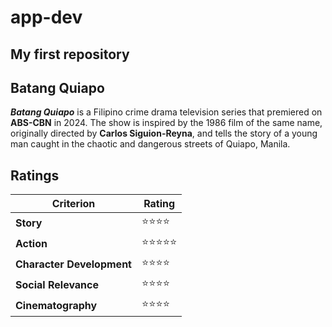 # app-dev
## **My first repository**

## **Batang Quiapo**
_**Batang Quiapo**_ is a Filipino crime drama television series that premiered on **ABS-CBN** in 2024. The show is inspired by the 1986 film of the same name, originally directed by **Carlos Siguion-Reyna**, and tells the story of a young man caught in the chaotic and dangerous streets of Quiapo, Manila.

## **Ratings**
| Criterion        | Rating |
|------------------|--------|
| **Story**        | ⭐⭐⭐⭐|
| **Action**       | ⭐⭐⭐⭐⭐ |
| **Character Development** | ⭐⭐⭐⭐ |
| **Social Relevance**   | ⭐⭐⭐⭐ |
| **Cinematography**   | ⭐⭐⭐⭐ |
